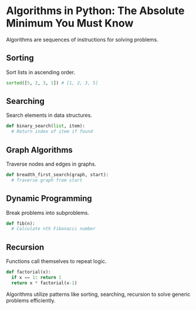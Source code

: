 # Algorithms in Python: The Absolute Minimum You Must Know

Algorithms are sequences of instructions for solving problems.

## Sorting

Sort lists in ascending order.

```python
sorted([5, 2, 3, 1]) # [1, 2, 3, 5]
```

## Searching 

Search elements in data structures.

```python 
def binary_search(list, item):
  # Return index of item if found
```

## Graph Algorithms 

Traverse nodes and edges in graphs.

```python
def breadth_first_search(graph, start):
  # Traverse graph from start  
```

## Dynamic Programming

Break problems into subproblems.

```python
def fib(n):
  # Calculate nth Fibonacci number
```  

## Recursion

Functions call themselves to repeat logic.

```python
def factorial(x):
  if x == 1: return 1
  return x * factorial(x-1)
```

Algorithms utilize patterns like sorting, searching, recursion to solve generic problems efficiently.